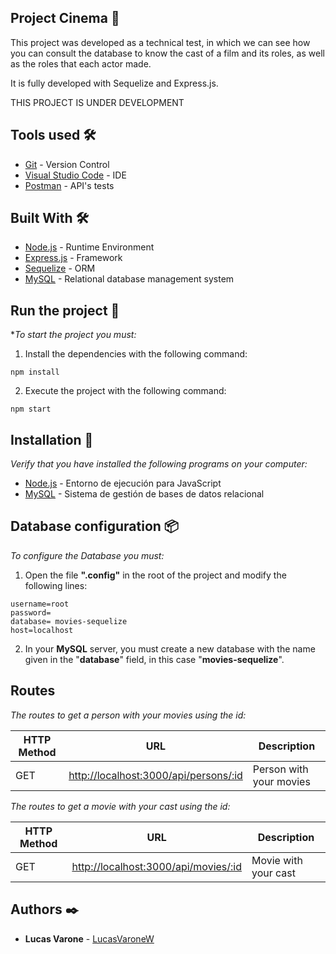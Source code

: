 ## Project Cinema 🚀

This project was developed as a technical test, in which we can see how you can consult the database to know the cast of a film and its roles, as well as the roles that each actor made.

It is fully developed with Sequelize and Express.js.

THIS PROJECT IS UNDER DEVELOPMENT

## Tools used 🛠️

* [Git](https://git-scm.com/book/es/v2/Empezando-Instalando-Git) - Version Control
* [Visual Studio Code](https://code.visualstudio.com/) - IDE
* [Postman](https://www.getpostman.com/) - API's tests

## Built With 🛠

* [Node.js](https://nodejs.org/es/) - Runtime Environment
* [Express.js](https://expressjs.com/es/) - Framework
* [Sequelize](https://sequelize.org/) - ORM
* [MySQL](https://www.mysql.com/es/) - Relational database management system

## Run the project 🚀

*_To start the project you must:_

1. Install the dependencies with the following command:
```
npm install
```

2. Execute the project with the following command:
```
npm start
```


## Installation 🔧

_Verify that you have installed the following programs on your computer:_

* [Node.js](https://nodejs.org/es/) - Entorno de ejecución para JavaScript
* [MySQL](https://www.mysql.com/es/) - Sistema de gestión de bases de datos relacional


## Database configuration 📦


_To configure the Database you must:_


1. Open the file **".config"** in the root of the project and modify the following lines:

```
username=root
password=
database= movies-sequelize
host=localhost
```

2. In your **MySQL** server, you must create a new database with the name given in the "**database**" field, in this case "**movies-sequelize**".

## Routes

_The routes to get a person with your movies using the id:_

| HTTP Method | URL | Description|
| --- | --- | --- |
| GET | [http://localhost:3000/api/persons/:id](http://localhost:3000/api/persons/:id) | Person with your movies|

_The routes to get a movie with your cast using the id:_

| HTTP Method | URL | Description|
| --- | --- | --- |
| GET | [http://localhost:3000/api/movies/:id](http://localhost:3000/api/movies/:id) | Movie with your cast|


## Authors ✒️

* **Lucas Varone** - [LucasVaroneW](https://github.com/LucasVaroneW)
